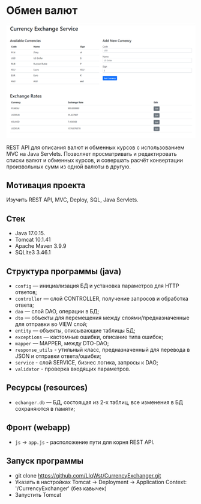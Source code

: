 # Обмен валют

![img.png](img/img.png)

REST API для описания валют и обменных курсов с использованием MVC на Java Servlets. Позволяет просматривать и редактировать списки валют и обменных курсов, и совершать расчёт конвертации произвольных сумм из одной валюты в другую.

## Мотивация проекта

Изучить REST API, MVC, Deploy, SQL, Java Servlets.

## Стек
- Java 17.0.15.
- Tomcat 10.1.41
- Apache Maven 3.9.9
- SQLite3 3.46.1

## Структура программы (java)

- `config` — инициализация БД и установка параметров для HTTP ответов;
- `controller` — слой CONTROLLER, получение запросов и обработка ответа;
- `dao` — слой DAO, операции в БД;
- `dto` — объекты для перемещения между слоями/предназначенные для отправки во VIEW слой;
- `entity` — объекты, описывающие таблицы БД;
- `exceptions` — кастомные ошибки, описание типа ошибок;
- `mapper` — MAPPER, между DTO-DAO;
- `response_utils` - утильный класс, предназначенный для перевода в JSON и отправки ответа/ошибки;
- `service` - слой SERVICE, бизнес логика, запросы к DAO;
- `validator` - проверка входящих параметров.

## Ресурсы (resources)

- `echanger.db` — БД, состоящая из 2-х таблиц, все изменения в БД сохраняются в памяти;

## Фронт (webapp)

- `js` -> `app.js` - расположение пути для корня REST API.

## Запуск программы

- git clone https://github.com/LlqWst/CurrencyExchanger.git 
- Указать в настройках Tomcat -> Deployment -> Application Context: '/CurrencyExchanger' (без кавычек)
- Запустить Tomcat